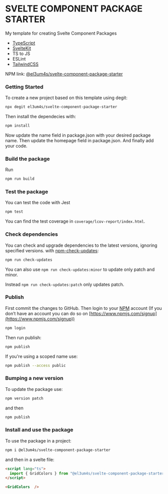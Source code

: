 # SVELTE COMPONENT PACKAGE STARTER

My template for creating Svelte Component Packages

* [TypeScript](https://www.typescriptlang.org/)
* [SvelteKit](https://kit.svelte.dev/)
* TS to JS
* ESLint
* [TailwindCSS](https://tailwindcss.com/)

NPM link: [@el3um4s/svelte-component-package-starter](https://www.npmjs.com/package/@el3um4s/svelte-component-package-starter)

### Getting Started

To create a new project based on this template using degit:

```bash
npx degit el3um4s/svelte-component-package-starter
```

Then install the dependecies with:

```bash
npm install
```

Now update the name field in package.json with your desired package name. Then update the homepage field in package.json. And finally add your code.

### Build the package

Run

```bash
npm run build
```

### Test the package

You can test the code with Jest

```bash
npm test
```

You can find the test coverage in `coverage/lcov-report/index.html`.

### Check dependencies

You can check and upgrade dependencies to the latest versions, ignoring specified versions. with [npm-check-updates](https://www.npmjs.com/package/npm-check-updates):

```bash
npm run check-updates
```

You can also use `npm run check-updates:minor` to update only patch and minor.

Instead `npm run check-updates:patch` only updates patch.

### Publish

First commit the changes to GitHub. Then login to your [NPM](https://www.npmjs.com) account (If you don’t have an account you can do so on [https://www.npmjs.com/signup](https://www.npmjs.com/signup))

```bash
npm login
```

Then run publish:

```bash
npm publish
```

If you're using a scoped name use:

```bash
npm publish --access public
```

### Bumping a new version

To update the package use:

```bash
npm version patch
```

and then

```bash
npm publish
```

### Install and use the package

To use the package in a project:

```bash
npm i @el3um4s/svelte-component-package-starter
```

and then in a svelte file:

```html
<script lang="ts">
  import { GridColors } from "@el3um4s/svelte-component-package-starter";
</script>

<GridColors  />
```
